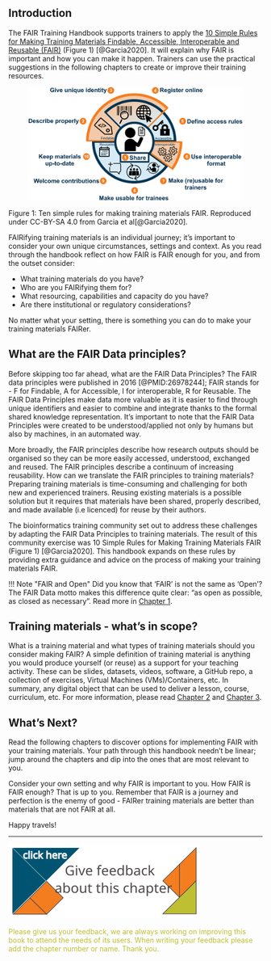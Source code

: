 ## Introduction
  The FAIR Training Handbook supports trainers to apply the [10 Simple Rules for Making Training Materials Findable, Accessible, Interoperable and Reusable (FAIR)](https://doi.org/10.1371/journal.pcbi.1007854) (Figure 1) [@Garcia2020]. It will explain why FAIR is important and how you can make it happen. Trainers can use the practical suggestions in the following chapters to create or improve their training resources.
  
  <figure>
  <img src="../../assets/images/10SimpleRulesFAIR.png" width="500" alt="Image depicting the 10 Simple Rules for Making Training Materials FAIR. Each rule is associated with a stylised icon. The first rule—to share—is the central starting point; the Findability rules include description, identity, and registration; the latter two, together with access rules, correspond to Accessibility; Interoperability stands on its own, with one rule about formats; the remaining four rules cover different aspects of Reusability."
/>
  
</figure>
  
  Figure 1: Ten simple rules for making training materials FAIR. Reproduced under CC-BY-SA 4.0 from Garcia et al[@Garcia2020].

  
  FAIRifying training materials is an individual journey; it’s important to consider your own unique circumstances, settings and context. As you read through the handbook reflect on how FAIR is FAIR enough for you, and from the outset consider:
  
 *  What training materials do you have?
 *  Who are you FAIRifying them for?
 *  What resourcing, capabilities and capacity do you have? 
 *  Are there institutional or regulatory considerations?

No matter what your setting, there is something you can do to make your training materials FAIRer.

## What are the FAIR Data principles? 
  Before skipping too far ahead, what are the FAIR Data Principles? The FAIR data principles were published in 2016 [@PMID:26978244]; FAIR stands for - F for Findable, A for Accessible, I for interoperable, R for Reusable. The FAIR Data Principles make data more valuable as it is easier to find through unique identifiers and easier to combine and integrate thanks to the formal shared knowledge representation. It’s important to note that the FAIR Data Principles were created to be understood/applied not only by humans but also by machines, in an automated way.

More broadly, the FAIR principles describe how research outputs should be organised so they can be more easily accessed, understood, exchanged and reused. The FAIR principles describe a continuum of increasing reusability.
How can we translate the FAIR principles to training materials?
Preparing training materials is time-consuming and challenging for both new and experienced trainers. Reusing existing materials is a possible solution but it requires that materials have been shared, properly described, and made available (i.e licenced) for reuse by their authors. 

The bioinformatics training community set out to address these challenges by adapting the FAIR Data Principles to training materials. The result of this community exercise was 10 Simple Rules for Making Training Materials FAIR (Figure 1) [@Garcia2020]. This handbook expands on these rules by providing extra guidance and advice on the process of making your training materials FAIR.

!!! Note "FAIR and Open"
    Did you know that ‘FAIR’ is not the same as ‘Open’? The FAIR Data motto makes this difference quite clear: “as open as possible, as closed as necessary”. Read more in [Chapter 1](https://elixir-fair-training.github.io/FAIR-training-handbook/chapters/chapter_01/).

## Training materials - what’s in scope?
What is a training material and what types of training materials should you consider making FAIR? A simple definition of training material is anything you would produce yourself (or reuse) as a support for your teaching activity. These can be slides, datasets, videos, software, a GitHub repo, a collection of exercises, Virtual Machines (VMs)/Containers, etc. In summary, any digital object that can be used to deliver a lesson, course, curriculum, etc. For more information, please read [Chapter 2](https://elixir-fair-training.github.io/FAIR-training-handbook/chapters/chapter_02/) and [Chapter 3](https://elixir-fair-training.github.io/FAIR-training-handbook/chapters/chapter_03/).

## What’s Next?
Read the following chapters to discover options for implementing FAIR with your training materials. Your path through this handbook needn’t be linear; jump around the chapters and dip into the ones that are most relevant to you.

Consider your own setting and why FAIR is important to you. How FAIR is FAIR enough? That is up to you. Remember that FAIR is a journey and perfection is the enemy of good - FAIRer training materials are better than materials that are not FAIR at all.

Happy travels!

_____________________________________

[![feedback](../assets/images/small_contribute_button_chapter.svg)](https://github.com/elixir-europe-training/ELIXIR-TrP-FAIR-training-handbook/issues/new)

<span style="color:#bebf32;">Please give us your feedback, we are always working on improving this book to attend the needs of its users. When writing your feedback please add the chapter number or name. Thank you.</span> 